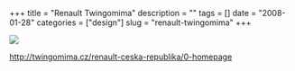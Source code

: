 +++
title = "Renault Twingomima"
description = ""
tags = []
date = "2008-01-28"
categories = ["design"]
slug = "renault-twingomima"
+++


 

  <div id="screens-thumbs" class="clearfix">
    <div class="txt-center" id="design-submission"><a href="http://twingomima.cz/renault-ceska-republika/0-homepage"><img id='bluga-thumbnail-1064' class='bluga-thumbnail large' src='/media/bluga/
wt47f281dd0928a_0.jpg'/></a></div>  
  </div>   
<p><a href="http://twingomima.cz/renault-ceska-republika/0-homepage">http://twingomima.cz/renault-ceska-republika/0-homepage</a></p>




